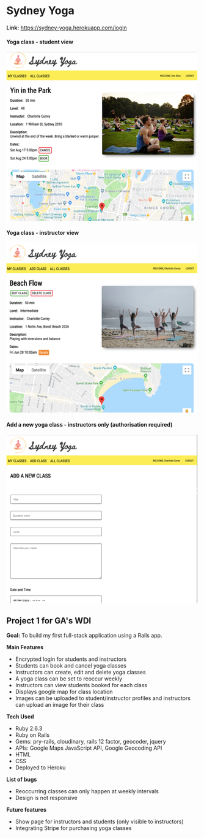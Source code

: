 
# Sydney Yoga


**Link:** https://sydney-yoga.herokuapp.com/login


#### Yoga class  - student view
<img alt="sydney yoga student page" src="/app/assets/images/student.png" width="500px">

#### Yoga class - instructor view
<img alt="sydney yoga instructor page" src="/app/assets/images/instructor.png" width="500px">

#### Add a new yoga class - instructors only (authorisation required)
<img alt="sydney yoga instructor page" src="/app/assets/images/add_class.png" width="500px">


## Project 1 for GA's WDI

**Goal:**  To build my first full-stack application using a Rails app.

**Main Features**
* Encrypted login for students and instructors
* Students can book and cancel yoga classes
* Instructors can create, edit and delete yoga classes
* A yoga class can be set to reoccur weekly  
* Instructors can view students booked for each class
* Displays google map for class location
* Images can be uploaded to student/instructor profiles and instructors can upload an image for their class

**Tech Used**
* Ruby 2.6.3
* Ruby on Rails
* Gems: pry-rails, cloudinary, rails 12 factor, geocoder, jquery
* APIs: Google Maps JavaScript API, Google Geocoding API
* HTML
* CSS
* Deployed to Heroku

**List of bugs**
* Reoccurring classes can only happen at weekly intervals
* Design is not responsive

**Future features**
* Show page for instructors and students (only visible to instructors)
* Integrating Stripe for purchasing yoga classes
